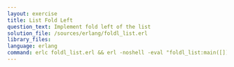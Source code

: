 ```yaml
---
layout: exercise
title: List Fold Left
question_text: Implement fold left of the list
solution_file: /sources/erlang/foldl_list.erl
library_files:
language: erlang
command: erlc foldl_list.erl && erl -noshell -eval "foldl_list:main([])."
---
```

